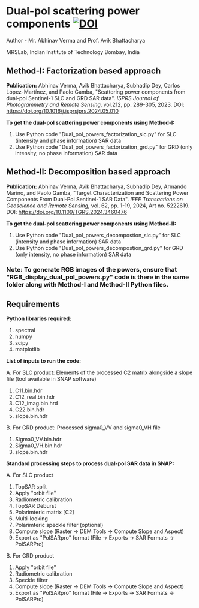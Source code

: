 # Dual-pol scattering power components [![DOI](https://zenodo.org/badge/715061292.svg)](https://doi.org/10.5281/zenodo.15728457)
Author - Mr. Abhinav Verma and Prof. Avik Bhattacharya

MRSLab, Indian Institute of Technology Bombay, India

## Method-I: Factorization based approach

**Publication:** Abhinav Verma, Avik Bhattacharya, Subhadip Dey, Carlos López-Martínez, and Paolo Gamba, 
"Scattering power components from dual-pol Sentinel-1 SLC and GRD SAR data".
*ISPRS Journal of Photogrammetry and Remote Sensing*, vol.212, pp. 289-305, 2023.
DOI: https://doi.org/10.1016/j.isprsjprs.2024.05.010

**To get the dual-pol scattering power components using Method-I:**
1. Use Python code "Dual_pol_powers_factorization_slc.py" for SLC (intensity and phase information) SAR data
2. Use Python code "Dual_pol_powers_factorization_grd.py" for GRD (only intensity, no phase information) SAR data

## Method-II: Decomposition based approach

**Publication:** Abhinav Verma, Avik Bhattacharya, Subhadip Dey, Armando Marino, and Paolo Gamba, 
"Target Characterization and Scattering Power Components From Dual-Pol Sentinel-1 SAR Data".
*IEEE Transactions on Geoscience and Remote Sensing*, vol. 62, pp. 1-19, 2024, Art no. 5222619.
DOI: https://doi.org/10.1109/TGRS.2024.3460476

**To get the dual-pol scattering power components using Method-II:**
1. Use Python code "Dual_pol_powers_decompostion_slc.py" for SLC (intensity and phase information) SAR data
2. Use Python code "Dual_pol_powers_decompostion_grd.py" for GRD (only intensity, no phase information) SAR data

### Note: To generate RGB images of the powers, ensure that "RGB_display_dual_pol_powers.py" code is there in the same folder along with Method-I and Method-II Python files.

## Requirements

**Python libraries required:**

1. spectral
2. numpy
3. scipy
4. matplotlib

**List of inputs to run the code:**

 A. For SLC product: Elements of the processed C2 matrix alongside a slope file (tool available in SNAP software)
  1. C11.bin.hdr
  2. C12_real.bin.hdr
  3. C12_imag.bin.hrd
  4. C22.bin.hdr
  5. slope.bin.hdr

 B. For GRD product: Processed sigma0_VV and sigma0_VH file
  1. Sigma0_VV.bin.hdr
  2. Sigma0_VH.bin.hdr
  3. slope.bin.hdr

**Standard processing steps to process dual-pol SAR data in SNAP:**

 A. For SLC product
  1. TopSAR split 
  2. Apply "orbit file"
  3. Radiometric calibration  
  4. TopSAR Deburst
  5. Polarimteric matrix [C2]
  6. Multi-looking
  7. Polarimteric speckle filter (optional)
  8. Compute slope (Raster -> DEM Tools -> Compute Slope and Aspect)
  9. Export as "PolSARpro" format (File -> Exports -> SAR Formats -> PolSARPro)

 B. For GRD product
  1. Apply "orbit file"
  2. Radiometric calibration
  3. Speckle filter
  4. Compute slope (Raster -> DEM Tools -> Compute Slope and Aspect)
  5. Export as "PolSARpro" format (File -> Exports -> SAR Formats -> PolSARPro)
